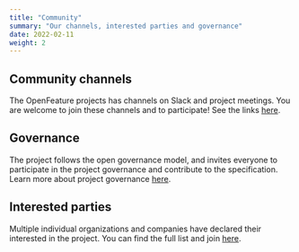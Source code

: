 ```yaml
---
title: "Community"
summary: "Our channels, interested parties and governance"
date: 2022-02-11
weight: 2
---
```


## Community channels

The OpenFeature projects has channels on Slack and project meetings.
You are welcome to join these channels and to participate!
See the links [here](./participate).

## Governance

The project follows the open governance model,
and invites everyone to participate in the project governance and contribute to the specification.
Learn more about project governance [here](https://github.com/open-feature/governance).

## Interested parties

Multiple individual organizations and companies have declared their interested in the project.
You can find the full list and join [here](https://github.com/open-feature/governance/blob/main/interested-parties.md).
